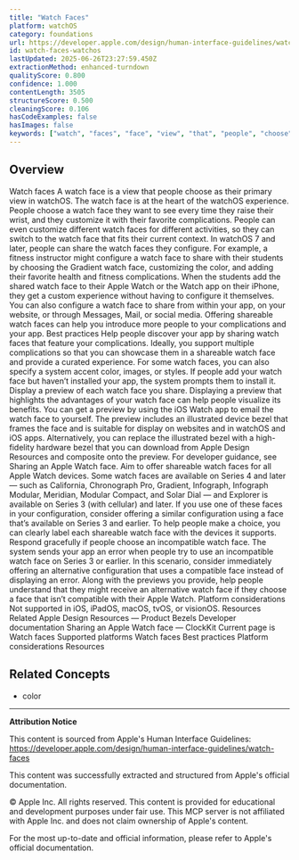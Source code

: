 ```yaml
---
title: "Watch Faces"
platform: watchOS
category: foundations
url: https://developer.apple.com/design/human-interface-guidelines/watch-faces
id: watch-faces-watchos
lastUpdated: 2025-06-26T23:27:59.450Z
extractionMethod: enhanced-turndown
qualityScore: 0.800
confidence: 1.000
contentLength: 3505
structureScore: 0.500
cleaningScore: 0.106
hasCodeExamples: false
hasImages: false
keywords: ["watch", "faces", "face", "view", "that", "people", "choose", "their", "primary", "watchos"]
---
```

## Overview

Watch faces A watch face is a view that people choose as their primary view in watchOS. The watch face is at the heart of the watchOS experience. People choose a watch face they want to see every time they raise their wrist, and they customize it with their favorite complications. People can even customize different watch faces for different activities, so they can switch to the watch face that fits their current context. In watchOS 7 and later, people can share the watch faces they configure. For example, a fitness instructor might configure a watch face to share with their students by choosing the Gradient watch face, customizing the color, and adding their favorite health and fitness complications. When the students add the shared watch face to their Apple Watch or the Watch app on their iPhone, they get a custom experience without having to configure it themselves. You can also configure a watch face to share from within your app, on your website, or through Messages, Mail, or social media. Offering shareable watch faces can help you introduce more people to your complications and your app. Best practices Help people discover your app by sharing watch faces that feature your complications. Ideally, you support multiple complications so that you can showcase them in a shareable watch face and provide a curated experience. For some watch faces, you can also specify a system accent color, images, or styles. If people add your watch face but haven’t installed your app, the system prompts them to install it. Display a preview of each watch face you share. Displaying a preview that highlights the advantages of your watch face can help people visualize its benefits. You can get a preview by using the iOS Watch app to email the watch face to yourself. The preview includes an illustrated device bezel that frames the face and is suitable for display on websites and in watchOS and iOS apps. Alternatively, you can replace the illustrated bezel with a high-fidelity hardware bezel that you can download from Apple Design Resources and composite onto the preview. For developer guidance, see Sharing an Apple Watch face. Aim to offer shareable watch faces for all Apple Watch devices. Some watch faces are available on Series 4 and later — such as California, Chronograph Pro, Gradient, Infograph, Infograph Modular, Meridian, Modular Compact, and Solar Dial — and Explorer is available on Series 3 (with cellular) and later. If you use one of these faces in your configuration, consider offering a similar configuration using a face that’s available on Series 3 and earlier. To help people make a choice, you can clearly label each shareable watch face with the devices it supports. Respond gracefully if people choose an incompatible watch face. The system sends your app an error when people try to use an incompatible watch face on Series 3 or earlier. In this scenario, consider immediately offering an alternative configuration that uses a compatible face instead of displaying an error. Along with the previews you provide, help people understand that they might receive an alternative watch face if they choose a face that isn’t compatible with their Apple Watch. Platform considerations Not supported in iOS, iPadOS, macOS, tvOS, or visionOS. Resources Related Apple Design Resources — Product Bezels Developer documentation Sharing an Apple Watch face — ClockKit Current page is Watch faces Supported platforms Watch faces Best practices Platform considerations Resources

## Related Concepts

- color

---

**Attribution Notice**

This content is sourced from Apple's Human Interface Guidelines: https://developer.apple.com/design/human-interface-guidelines/watch-faces

This content was successfully extracted and structured from Apple's official documentation.

© Apple Inc. All rights reserved. This content is provided for educational and development purposes under fair use. This MCP server is not affiliated with Apple Inc. and does not claim ownership of Apple's content.

For the most up-to-date and official information, please refer to Apple's official documentation.
